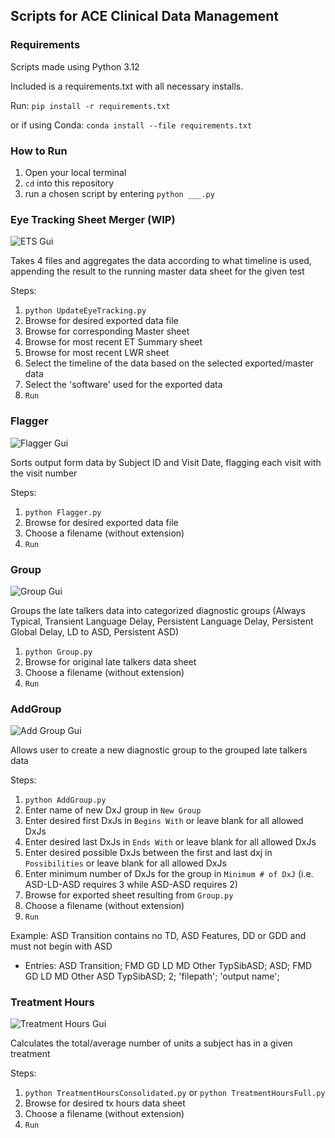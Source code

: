 ## Scripts for ACE Clinical Data Management

### Requirements

Scripts made using Python 3.12

Included is a requirements.txt with all necessary installs.

Run:
```pip install -r requirements.txt```

or if using Conda:
```conda install --file requirements.txt```

### How to Run

1. Open your local terminal
2. ```cd``` into this repository
3. run a chosen script by entering ```python ___.py```

### Eye Tracking Sheet Merger (WIP)

![ETS Gui](images/ets_gui.PNG)

Takes 4 files and aggregates the data according to what timeline is used, appending the result to the running master data sheet for the given test

Steps:
1. ```python UpdateEyeTracking.py```
2. Browse for desired exported data file
3. Browse for corresponding Master sheet
4. Browse for most recent ET Summary sheet
5. Browse for most recent LWR sheet
6. Select the timeline of the data based on the selected exported/master data
7. Select the 'software' used for the exported data
8. ```Run```

### Flagger

![Flagger Gui](images/flagger_gui.PNG)

Sorts output form data by Subject ID and Visit Date, flagging each visit with the visit number

Steps:
1. ```python Flagger.py```
2. Browse for desired exported data file
3. Choose a filename (without extension)
4. ```Run```

### Group

![Group Gui](images/group_gui.PNG)

Groups the late talkers data into categorized diagnostic groups (Always Typical, Transient Language Delay, Persistent Language Delay, Persistent Global Delay, LD to ASD, Persistent ASD)

1. ```python Group.py```
2. Browse for original late talkers data sheet
3. Choose a filename (without extension)
4. ```Run```

### AddGroup

![Add Group Gui](images/addgroup_gui.PNG)

Allows user to create a new diagnostic group to the grouped late talkers data

Steps:
1. ```python AddGroup.py```
2. Enter name of new DxJ group in ```New Group```
3. Enter desired first DxJs in ```Begins With``` or leave blank for all allowed DxJs
4. Enter desired last DxJs in ```Ends With``` or leave blank for all allowed DxJs
5. Enter desired possible DxJs between the first and last dxj in ```Possibilities``` or leave blank for all allowed DxJs
6. Enter minimum number of DxJs for the group in ```Minimum # of DxJ``` (i.e. ASD-LD-ASD requires 3 while ASD-ASD requires 2)
7. Browse for exported sheet resulting from ```Group.py```
8. Choose a filename (without extension)
9. ```Run```

Example: ASD Transition contains no TD, ASD Features, DD or GDD and must not begin with ASD
- Entries: ASD Transition; FMD GD LD MD Other TypSibASD; ASD; FMD GD LD MD Other ASD TypSibASD; 2; 'filepath'; 'output name';

### Treatment Hours

![Treatment Hours Gui](images/txhourscons_gui.PNG)

Calculates the total/average number of units a subject has in a given treatment

Steps:
1. ```python TreatmentHoursConsolidated.py``` or ```python TreatmentHoursFull.py```
2. Browse for desired tx hours data sheet
3. Choose a filename (without extension)
4. ```Run```
